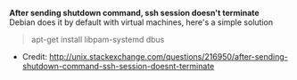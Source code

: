 
__After sending shutdown command, ssh session doesn't terminate__</br>
Debian does it by default with virtual machines, here's a simple solution
>
> apt-get install libpam-systemd dbus
>
  * Credit: http://unix.stackexchange.com/questions/216950/after-sending-shutdown-command-ssh-session-doesnt-terminate
